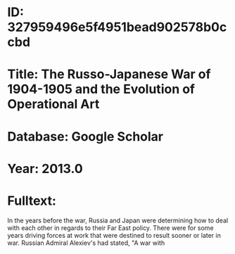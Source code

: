 # ID: 327959496e5f4951bead902578b0ccbd
# Title: The Russo-Japanese War of 1904-1905 and the Evolution of Operational Art
# Database: Google Scholar
# Year: 2013.0
# Fulltext:
In the years before the war, Russia and Japan were determining how to deal with each other in regards to their Far East policy.
There were for some years driving forces at work that were destined to result sooner or later in war.
Russian Admiral Alexiev's had stated, "A war with